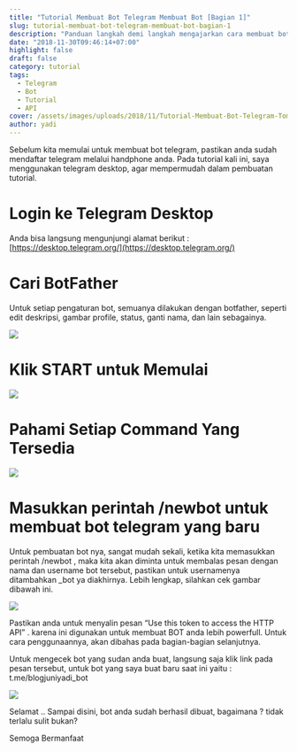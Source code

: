 ```yaml
---
title: "Tutorial Membuat Bot Telegram Membuat Bot [Bagian 1]"
slug: tutorial-membuat-bot-telegram-membuat-bot-bagian-1
description: "Panduan langkah demi langkah mengajarkan cara membuat bot Telegram lengkap dengan pengaturan, command, dan tips praktis."
date: "2018-11-30T09:46:14+07:00"
highlight: false
draft: false
category: tutorial
tags:
  - Telegram
  - Bot
  - Tutorial
  - API
cover: /assets/images/uploads/2018/11/Tutorial-Membuat-Bot-Telegram-Tombol-Start.png
author: yadi
---
```


Sebelum kita memulai untuk membuat bot telegram, pastikan anda sudah mendaftar telegram melalui handphone anda. Pada tutorial kali ini, saya menggunakan telegram desktop, agar mempermudah dalam pembuatan tutorial.

# Login ke Telegram Desktop
Anda bisa langsung mengunjungi alamat berikut : [https://desktop.telegram.org/](https://desktop.telegram.org/)

# Cari BotFather
Untuk setiap pengaturan bot, semuanya dilakukan dengan botfather, seperti edit deskripsi, gambar profile, status, ganti nama, dan lain sebagainya.

![](/assets/images/uploads/2018/11/Tutorial-Membuat-Bot-Telegram-Cari-BotFather.png)

# Klik START untuk Memulai

![](/assets/images/uploads/2018/11/Tutorial-Membuat-Bot-Telegram-Tombol-Start.png)

# Pahami Setiap Command Yang Tersedia

![](/assets/images/uploads/2018/11/Tutorial-Membuat-Bot-Telegram-Command-Help.png)

# Masukkan perintah /newbot untuk membuat bot telegram yang baru
Untuk pembuatan bot nya, sangat mudah sekali, ketika kita memasukkan perintah /newbot , maka kita akan diminta untuk membalas pesan dengan nama dan username bot tersebut, pastikan untuk usernamenya ditambahkan _bot ya diakhirnya. Lebih lengkap, silahkan cek gambar dibawah ini.

![](/assets/images/uploads/2018/11/Tutorial-Membuat-Bot-Telegram-Pembuatan-BOT.png)

Pastikan anda untuk menyalin pesan “Use this token to access the HTTP API” . karena  ini digunakan untuk membuat BOT anda lebih powerfull. Untuk cara penggunaannya, akan dibahas pada bagian-bagian selanjutnya.

Untuk mengecek bot yang sudan anda buat, langsung saja klik link pada pesan tersebut, untuk bot yang saya buat baru saat ini yaitu : t.me/blogjuniyadi_bot

![](/assets/images/uploads/2018/11/Tutorial-Membuat-Bot-Telegram-Bot-Preview.png)

Selamat .. Sampai disini, bot anda sudah berhasil dibuat, bagaimana ? tidak terlalu sulit bukan?

Semoga Bermanfaat
